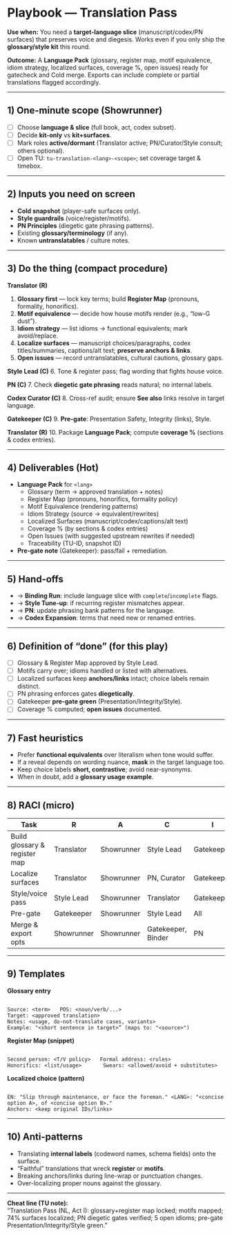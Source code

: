 # Playbook — Translation Pass

**Use when:** You need a **target-language slice** (manuscript/codex/PN surfaces) that preserves voice and diegesis. Works even if you only ship the **glossary/style kit** this round.

**Outcome:** A **Language Pack** (glossary, register map, motif equivalence, idiom strategy, localized surfaces, coverage %, open issues) ready for gatecheck and Cold merge. Exports can include complete or partial translations flagged accordingly.

---

## 1) One-minute scope (Showrunner)

- [ ] Choose **language & slice** (full book, act, codex subset).  
- [ ] Decide **kit-only** vs **kit+surfaces**.  
- [ ] Mark roles **active/dormant** (Translator active; PN/Curator/Style consult; others optional).  
- [ ] Open TU: `tu-translation-<lang>-<scope>`; set coverage target & timebox.

---

## 2) Inputs you need on screen

- **Cold snapshot** (player-safe surfaces only).  
- **Style guardrails** (voice/register/motifs).  
- **PN Principles** (diegetic gate phrasing patterns).  
- Existing **glossary/terminology** (if any).  
- Known **untranslatables** / culture notes.

---

## 3) Do the thing (compact procedure)

**Translator (R)**

1. **Glossary first** — lock key terms; build **Register Map** (pronouns, formality, honorifics).  
2. **Motif equivalence** — decide how house motifs render (e.g., “low-G dust”).  
3. **Idiom strategy** — list idioms → functional equivalents; mark avoid/replace.  
4. **Localize surfaces** — manuscript choices/paragraphs, codex titles/summaries, captions/alt text; **preserve anchors & links**.  
5. **Open issues** — record untranslatables, cultural cautions, glossary gaps.

**Style Lead (C)**
6. Tone & register pass; flag wording that fights house voice.

**PN (C)**
7. Check **diegetic gate phrasing** reads natural; no internal labels.

**Codex Curator (C)**
8. Cross-ref audit; ensure **See also** links resolve in target language.

**Gatekeeper (C)**
9. **Pre-gate**: Presentation Safety, Integrity (links), Style.

**Translator (R)**
10. Package **Language Pack**; compute **coverage %** (sections & codex entries).

---

## 4) Deliverables (Hot)

- **Language Pack** for `<lang>`  
  - Glossary (term → approved translation + notes)  
  - Register Map (pronouns, honorifics, formality policy)  
  - Motif Equivalence (rendering patterns)  
  - Idiom Strategy (source → equivalent/rewrites)  
  - Localized Surfaces (manuscript/codex/captions/alt text)  
  - Coverage % (by sections & codex entries)  
  - Open Issues (with suggested upstream rewrites if needed)  
  - Traceability (TU-ID, snapshot ID)
- **Pre-gate note** (Gatekeeper): pass/fail + remediation.

---

## 5) Hand-offs

- → **Binding Run**: include language slice with `complete`/`incomplete` flags.  
- → **Style Tune-up**: if recurring register mismatches appear.  
- → **PN**: update phrasing bank patterns for the language.  
- → **Codex Expansion**: terms that need new or renamed entries.

---

## 6) Definition of “done” (for this play)

- [ ] Glossary & Register Map approved by Style Lead.  
- [ ] Motifs carry over; idioms handled or listed with alternatives.  
- [ ] Localized surfaces keep **anchors/links** intact; choice labels remain distinct.  
- [ ] PN phrasing enforces gates **diegetically**.  
- [ ] Gatekeeper **pre-gate green** (Presentation/Integrity/Style).  
- [ ] Coverage % computed; **open issues** documented.

---

## 7) Fast heuristics

- Prefer **functional equivalents** over literalism when tone would suffer.  
- If a reveal depends on wording nuance, **mask** in the target language too.  
- Keep choice labels **short, contrastive**; avoid near-synonyms.  
- When in doubt, add a **glossary usage example**.

---

## 8) RACI (micro)

| Task | R | A | C | I |
|---|---|---|---|---|
| Build glossary & register map | Translator | Showrunner | Style Lead | Gatekeeper |
| Localize surfaces | Translator | Showrunner | PN, Curator | Gatekeeper |
| Style/voice pass | Style Lead | Showrunner | Translator | Gatekeeper |
| Pre-gate | Gatekeeper | Showrunner | Style Lead | All |
| Merge & export opts | Showrunner | Showrunner | Gatekeeper, Binder | PN |

---

## 9) Templates

**Glossary entry**

```

Source: <term>   POS: <noun/verb/...>
Target: <approved translation>
Notes: <usage, do-not-translate cases, variants>
Example: "<short sentence in target>” (maps to: "<source>")

```

**Register Map (snippet)**

```

Second person: <T/V policy>   Formal address: <rules>
Honorifics: <list/usage>       Swears: <allowed/avoid + substitutes>

```

**Localized choice (pattern)**

```

EN: "Slip through maintenance, or face the foreman." <LANG>: "<concise option A>, of <concise option B>."
Anchors: <keep original IDs/links>

```

---

## 10) Anti-patterns

- Translating **internal labels** (codeword names, schema fields) onto the surface.  
- “Faithful” translations that wreck **register** or **motifs**.  
- Breaking anchors/links during line-wrap or punctuation changes.  
- Over-localizing proper nouns against the glossary.

---

**Cheat line (TU note):**  
“Translation Pass (NL, Act I): glossary+register map locked; motifs mapped; 74% surfaces localized; PN diegetic gates verified; 5 open idioms; pre-gate Presentation/Integrity/Style green.”
